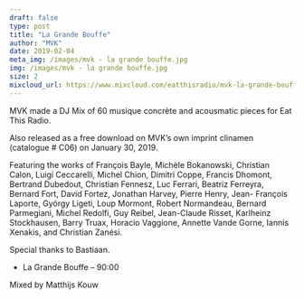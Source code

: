 ```yaml
---
draft: false
type: post
title: "La Grande Bouffe"
author: "MVK"
date: 2019-02-04
meta_img: /images/mvk - la grande bouffe.jpg
img: /images/mvk - la grande bouffe.jpg
size: 2
mixcloud_url: https://www.mixcloud.com/eatthisradio/mvk-la-grande-bouffe/
---
```


MVK made a DJ Mix of 60 musique concrète and acousmatic pieces for Eat This Radio. 
<P>
Also released as a free download on MVK’s own imprint clinamen (catalogue # C06) on January 30, 2019.
<P>
Featuring the works of François Bayle, Michèle Bokanowski, Christian Calon, Luigi Ceccarelli,
Michel Chion, Dimitri Coppe, Francis Dhomont, Bertrand Dubedout, Christian Fennesz, Luc
Ferrari, Beatriz Ferreyra, Bernard Fort, David Fortez, Jonathan Harvey, Pierre Henry, Jean-
François Laporte, György Ligeti, Loup Mormont, Robert Normandeau, Bernard Parmegiani,
Michel Redolfi, Guy Reibel, Jean-Claude Risset, Karlheinz Stockhausen, Barry Truax, Horacio
Vaggione, Annette Vande Gorne, Iannis Xenakis, and Christian Zanési.
<P>
Special thanks to Bastiaan.

- La Grande Bouffe – 90:00

Mixed by Matthijs Kouw
